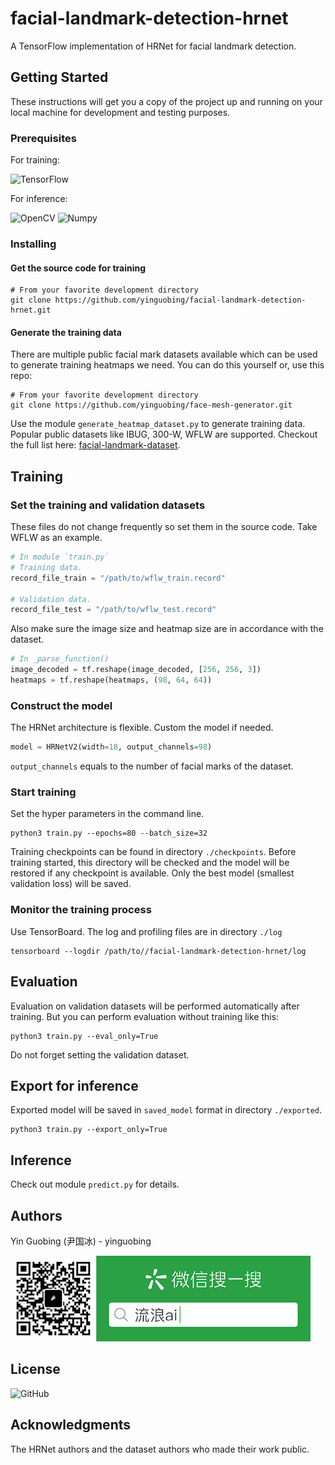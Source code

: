 # facial-landmark-detection-hrnet
A TensorFlow implementation of HRNet for facial landmark detection.

## Getting Started

These instructions will get you a copy of the project up and running on your local machine for development and testing purposes.

### Prerequisites
For training:

![TensorFlow](https://img.shields.io/badge/TensorFlow-v2.3-brightgreen)

For inference:

![OpenCV](https://img.shields.io/badge/OpenCV-v4.3-brightgreen)
![Numpy](https://img.shields.io/badge/Numpy-v1.17-brightgreen)

### Installing
#### Get the source code for training

```shell
# From your favorite development directory
git clone https://github.com/yinguobing/facial-landmark-detection-hrnet.git
```

#### Generate the training data
There are multiple public facial mark datasets available which can be used to generate training heatmaps we need. You can do this yourself or, use this repo:

```shell
# From your favorite development directory
git clone https://github.com/yinguobing/face-mesh-generator.git
```
Use the module `generate_heatmap_dataset.py` to generate training data. Popular public datasets like IBUG, 300-W, WFLW are supported. Checkout the full list here: [facial-landmark-dataset](https://github.com/yinguobing/facial-landmark-dataset).


## Training

### Set the training and validation datasets

These files do not change frequently so set them in the source code. Take WFLW as an example.

```python
# In module `train.py`
# Training data.
record_file_train = "/path/to/wflw_train.record"

# Validation data.
record_file_test = "/path/to/wflw_test.record"
```

Also make sure the image size and heatmap size are in accordance with the dataset.

```python
# In _parse_function()
image_decoded = tf.reshape(image_decoded, [256, 256, 3])
heatmaps = tf.reshape(heatmaps, (98, 64, 64))
```
### Construct the model
The HRNet architecture is flexible. Custom the model if needed.

```python
model = HRNetV2(width=18, output_channels=98)
```

`output_channels` equals to the number of facial marks of the dataset.

### Start training
Set the hyper parameters in the command line.

```Shell
python3 train.py --epochs=80 --batch_size=32
```

Training checkpoints can be found in directory `./checkpoints`. Before training started, this directory will be checked and the model will be restored if any checkpoint is available. Only the best model (smallest validation loss) will be saved.

### Monitor the training process
Use TensorBoard. The log and profiling files are in directory `./log`

```shell
tensorboard --logdir /path/to//facial-landmark-detection-hrnet/log

```
## Evaluation
Evaluation on validation datasets will be performed automatically after training. But you can perform evaluation without training like this:

```
python3 train.py --eval_only=True
```
Do not forget setting the validation dataset.

## Export for inference
Exported model will be saved in `saved_model` format in directory `./exported`.
```shell
python3 train.py --export_only=True
```

## Inference
Check out module `predict.py` for details.

## Authors
Yin Guobing (尹国冰) - yinguobing

![wechat](docs/wechat.png)

## License
![GitHub](https://img.shields.io/github/license/yinguobing/facial-landmark-detection-hrnet)

## Acknowledgments
The HRNet authors and the dataset authors who made their work public.
